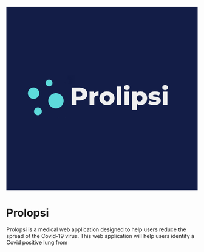 <p align="center">
  <img src="https://github.com/KevinT02/Covid-Identifier/blob/main/logo.png">
</p>



# Prolopsi
Prolopsi is a medical web application designed to help users reduce the spread of the Covid-19 virus. This web application will help users identify a Covid positive lung from




